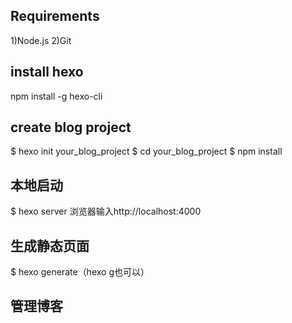 ## Requirements

1)Node.js
2)Git

## install hexo
npm install -g hexo-cli

## create blog project
$ hexo init your_blog_project
$ cd your_blog_project
$ npm install

## 本地启动
$ hexo server
浏览器输入http://localhost:4000

## 生成静态页面
$ hexo generate（hexo g也可以）


## 管理博客